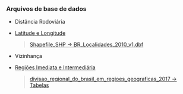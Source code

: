 ### Arquivos de base de dados

- Distância Rodoviária

- [Latitude e Longitude](https://www.ibge.gov.br/geociencias/organizacao-do-territorio/estrutura-territorial/27385-localidades.html?=&t=downloads)
    > [Shapefile_SHP &rarr; BR_Localidades_2010_v1.dbf](ftp://geoftp.ibge.gov.br/organizacao_do_territorio/estrutura_territorial/localidades/Shapefile_SHP/BR_Localidades_2010_v1.dbf)
- Vizinhança

- [Regiões Imediata e Intermediária](https://www.ibge.gov.br/geociencias/organizacao-do-territorio/divisao-regional/15778-divisoes-regionais-do-brasil.html?=&t=downloads)

    > [divisao_regional_do_brasil_em_regioes_geograficas_2017 &rarr; Tabelas](ftp://geoftp.ibge.gov.br/organizacao_do_territorio/divisao_regional/divisao_regional_do_brasil/divisao_regional_do_brasil_em_regioes_geograficas_2017/tabelas/regioes_geograficas_composicao_por_municipios_2017_20180911.xls)
